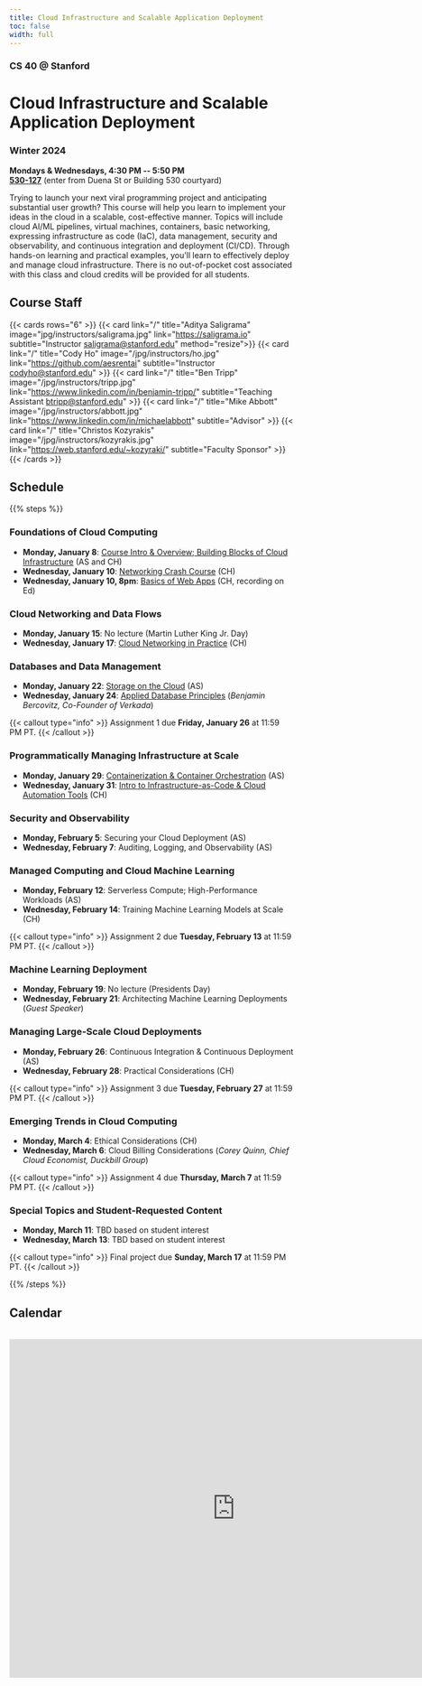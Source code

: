 ```yaml
---
title: Cloud Infrastructure and Scalable Application Deployment
toc: false
width: full
---
```


### CS 40 @ Stanford

# Cloud Infrastructure and Scalable Application Deployment

### Winter 2024

**Mondays & Wednesdays, 4:30 PM -- 5:50 PM** \
**[530-127](https://campus-map.stanford.edu/?srch=530-127)** (enter from Duena St or Building 530 courtyard)

Trying to launch your next viral programming project and anticipating substantial user growth? This course will help you learn to implement your ideas in the cloud in a scalable, cost-effective manner. Topics will include cloud AI/ML pipelines, virtual machines, containers, basic networking, expressing infrastructure as code (IaC), data management, security and observability, and continuous integration and deployment (CI/CD). Through hands-on learning and practical examples, you'll learn to effectively deploy and manage cloud infrastructure. There is no out-of-pocket cost associated with this class and cloud credits will be provided for all students.

## Course Staff

{{< cards rows="6" >}}
{{< card link="/" title="Aditya Saligrama" image="jpg/instructors/saligrama.jpg" link="https://saligrama.io" subtitle="Instructor&#10;saligrama@stanford.edu" method="resize">}}
{{< card link="/" title="Cody Ho" image="/jpg/instructors/ho.jpg" link="https://github.com/aesrentai" subtitle="Instructor&#10;codyho@stanford.edu" >}}
{{< card link="/" title="Ben Tripp" image="/jpg/instructors/tripp.jpg" link="https://www.linkedin.com/in/benjamin-tripp/" subtitle="Teaching Assistant&#10;btripp@stanford.edu" >}}
{{< card link="/" title="Mike Abbott" image="/jpg/instructors/abbott.jpg" link="https://www.linkedin.com/in/michaelabbott" subtitle="Advisor" >}}
{{< card link="/" title="Christos Kozyrakis" image="/jpg/instructors/kozyrakis.jpg" link="https://web.stanford.edu/~kozyraki/" subtitle="Faculty Sponsor" >}}
{{< /cards >}}

## Schedule

{{% steps %}}

### Foundations of Cloud Computing

- **Monday, January 8**: [Course Intro & Overview; Building Blocks of Cloud Infrastructure](/lectures/2024-01-08-intro.pdf) (AS and CH)
- **Wednesday, January 10**: [Networking Crash Course](/lectures/2024-01-10-networking-crash-course.pdf) (CH)
- **Wednesday, January 10, 8pm**: [Basics of Web Apps](/lectures/2024-01-10-webapp-basics.pdf) (CH, recording on Ed)

### Cloud Networking and Data Flows

- **Monday, January 15**: No lecture (Martin Luther King Jr. Day)
- **Wednesday, January 17**: [Cloud Networking in Practice](/lectures/2024-01-17-cloud-networking.pdf) (CH)

### Databases and Data Management

- **Monday, January 22**: [Storage on the Cloud](/lectures/2024-01-22-cloud-storage.pdf) (AS)
- **Wednesday, January 24**: [Applied Database Principles](/lectures/2024-01-24-applied-database-principles-guest.pdf) (_Benjamin Bercovitz, Co-Founder of Verkada_)

{{< callout type="info" >}}
Assignment 1 due **Friday, January 26** at 11:59 PM PT.
{{< /callout >}}

### Programmatically Managing Infrastructure at Scale

- **Monday, January 29**: [Containerization & Container Orchestration](/lectures/2024-01-29-containerization-and-container-orchestration.pdf) (AS)
- **Wednesday, January 31**: [Intro to Infrastructure-as-Code & Cloud Automation Tools](/lectures/2024-01-31-intro-to-iac.pdf) (CH)

### Security and Observability

- **Monday, February 5**: Securing your Cloud Deployment (AS)
- **Wednesday, February 7**: Auditing, Logging, and Observability (AS)

### Managed Computing and Cloud Machine Learning

- **Monday, February 12**: Serverless Compute; High-Performance Workloads (AS)
- **Wednesday, February 14**: Training Machine Learning Models at Scale (CH)

{{< callout type="info" >}}
Assignment 2 due **Tuesday, February 13** at 11:59 PM PT.
{{< /callout >}}

### Machine Learning Deployment

- **Monday, February 19**: No lecture (Presidents Day)
- **Wednesday, February 21**: Architecting Machine Learning Deployments (_Guest Speaker_)

### Managing Large-Scale Cloud Deployments

- **Monday, February 26**: Continuous Integration & Continuous Deployment (AS)
- **Wednesday, February 28**: Practical Considerations (CH)

{{< callout type="info" >}}
Assignment 3 due **Tuesday, February 27** at 11:59 PM PT.
{{< /callout >}}

### Emerging Trends in Cloud Computing

- **Monday, March 4**: Ethical Considerations (CH)
- **Wednesday, March 6**: Cloud Billing Considerations (_Corey Quinn, Chief Cloud Economist, Duckbill Group_)

{{< callout type="info" >}}
Assignment 4 due **Thursday, March 7** at 11:59 PM PT.
{{< /callout >}}

### Special Topics and Student-Requested Content

- **Monday, March 11**: TBD based on student interest
- **Wednesday, March 13**: TBD based on student interest

{{< callout type="info" >}}
Final project due **Sunday, March 17** at 11:59 PM PT.
{{< /callout >}}

{{% /steps %}}

## Calendar

<br>

<iframe src="https://calendar.google.com/calendar/embed?src=c_cb7da9d2c706e56401e8dd35408791296e9f0850df3cd3b882e4ed1c64862180%40group.calendar.google.com&ctz=America%2FLos_Angeles" style="border: 0" width="800" height="600" frameborder="0" scrolling="no"></iframe>
